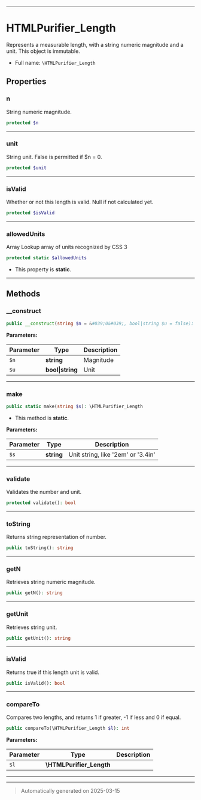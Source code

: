 ***

# HTMLPurifier_Length

Represents a measurable length, with a string numeric magnitude
and a unit. This object is immutable.



* Full name: `\HTMLPurifier_Length`



## Properties


### n

String numeric magnitude.

```php
protected $n
```






***

### unit

String unit. False is permitted if $n = 0.

```php
protected $unit
```






***

### isValid

Whether or not this length is valid. Null if not calculated yet.

```php
protected $isValid
```






***

### allowedUnits

Array Lookup array of units recognized by CSS 3

```php
protected static $allowedUnits
```



* This property is **static**.


***

## Methods


### __construct



```php
public __construct(string $n = &#039;0&#039;, bool|string $u = false): mixed
```








**Parameters:**

| Parameter | Type | Description |
|-----------|------|-------------|
| `$n` | **string** | Magnitude |
| `$u` | **bool&#124;string** | Unit |





***

### make



```php
public static make(string $s): \HTMLPurifier_Length
```



* This method is **static**.




**Parameters:**

| Parameter | Type | Description |
|-----------|------|-------------|
| `$s` | **string** | Unit string, like &#039;2em&#039; or &#039;3.4in&#039; |





***

### validate

Validates the number and unit.

```php
protected validate(): bool
```












***

### toString

Returns string representation of number.

```php
public toString(): string
```












***

### getN

Retrieves string numeric magnitude.

```php
public getN(): string
```












***

### getUnit

Retrieves string unit.

```php
public getUnit(): string
```












***

### isValid

Returns true if this length unit is valid.

```php
public isValid(): bool
```












***

### compareTo

Compares two lengths, and returns 1 if greater, -1 if less and 0 if equal.

```php
public compareTo(\HTMLPurifier_Length $l): int
```








**Parameters:**

| Parameter | Type | Description |
|-----------|------|-------------|
| `$l` | **\HTMLPurifier_Length** |  |





***


***
> Automatically generated on 2025-03-15
